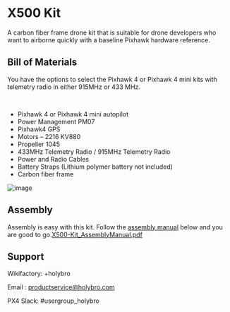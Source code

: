 # X500 Kit


A carbon fiber frame drone kit that is suitable for drone developers who want to airborne quickly with a baseline Pixhawk hardware reference.


## Bill of Materials


You have the options to select the Pixhawk 4 or Pixhawk 4 mini kits with telemetry radio in either 915MHz or 433 MHz.

​

* Pixhawk 4 or Pixhawk 4 mini autopilot
* Power Management PM07
* Pixhawk4 GPS
* Motors – 2216 KV880
* Propeller 1045
* 433MHz Telemetry Radio / 915MHz Telemetry Radio
* Power and Radio Cables
* Battery Straps \(Lithium polymer battery not included\)
* Carbon fiber frame

![image](https://wikifactory.com/files/RmlsZTozMTAxODA=)


## Assembly

Assembly is easy with this kit. Follow the [assembly manual](http://www.holybro.com/manual/X500-Kit_AssemblyManual.pdf) below and you are good to go.[X500-Kit_AssemblyManual.pdf](https://wikifactory.com/+holybro/x500-kit/file/X500-Kit_AssemblyManual.pdf)

## Support

Wikifactory: +holybro

Email : productservice@holybro.com

PX4 Slack: \#usergroup\_holybro